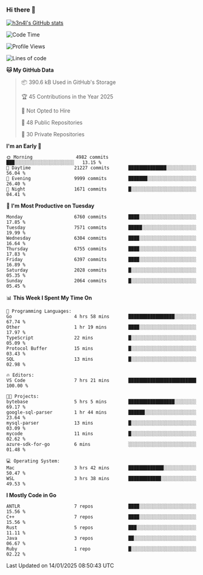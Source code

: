 ### Hi there 👋

[![h3n4l's GitHub stats](https://github-readme-stats.vercel.app/api?username=h3n4l&count_private=true&show_icons=true&theme=radical)](https://github.com/h3n4l/github-readme-stats)

<!--START_SECTION:waka-->
![Code Time](http://img.shields.io/badge/Code%20Time-2%2C048%20hrs%2042%20mins-blue)

![Profile Views](http://img.shields.io/badge/Profile%20Views-0-blue)

![Lines of code](https://img.shields.io/badge/From%20Hello%20World%20I%27ve%20Written-15.3%20million%20lines%20of%20code-blue)

**🐱 My GitHub Data** 

> 📦 390.6 kB Used in GitHub's Storage 
 > 
> 🏆 45 Contributions in the Year 2025
 > 
> 🚫 Not Opted to Hire
 > 
> 📜 48 Public Repositories 
 > 
> 🔑 30 Private Repositories 
 > 
**I'm an Early 🐤** 

```text
🌞 Morning                4982 commits        ███░░░░░░░░░░░░░░░░░░░░░░   13.15 % 
🌆 Daytime                21227 commits       ██████████████░░░░░░░░░░░   56.04 % 
🌃 Evening                9999 commits        ███████░░░░░░░░░░░░░░░░░░   26.40 % 
🌙 Night                  1671 commits        █░░░░░░░░░░░░░░░░░░░░░░░░   04.41 % 
```
📅 **I'm Most Productive on Tuesday** 

```text
Monday                   6760 commits        ████░░░░░░░░░░░░░░░░░░░░░   17.85 % 
Tuesday                  7571 commits        █████░░░░░░░░░░░░░░░░░░░░   19.99 % 
Wednesday                6304 commits        ████░░░░░░░░░░░░░░░░░░░░░   16.64 % 
Thursday                 6755 commits        ████░░░░░░░░░░░░░░░░░░░░░   17.83 % 
Friday                   6397 commits        ████░░░░░░░░░░░░░░░░░░░░░   16.89 % 
Saturday                 2028 commits        █░░░░░░░░░░░░░░░░░░░░░░░░   05.35 % 
Sunday                   2064 commits        █░░░░░░░░░░░░░░░░░░░░░░░░   05.45 % 
```


📊 **This Week I Spent My Time On** 

```text
💬 Programming Languages: 
Go                       4 hrs 58 mins       █████████████████░░░░░░░░   67.74 % 
Other                    1 hr 19 mins        ████░░░░░░░░░░░░░░░░░░░░░   17.97 % 
TypeScript               22 mins             █░░░░░░░░░░░░░░░░░░░░░░░░   05.09 % 
Protocol Buffer          15 mins             █░░░░░░░░░░░░░░░░░░░░░░░░   03.43 % 
SQL                      13 mins             █░░░░░░░░░░░░░░░░░░░░░░░░   02.98 % 

🔥 Editors: 
VS Code                  7 hrs 21 mins       █████████████████████████   100.00 % 

🐱‍💻 Projects: 
bytebase                 5 hrs 5 mins        █████████████████░░░░░░░░   69.17 % 
google-sql-parser        1 hr 44 mins        ██████░░░░░░░░░░░░░░░░░░░   23.64 % 
mysql-parser             13 mins             █░░░░░░░░░░░░░░░░░░░░░░░░   03.09 % 
mycode                   11 mins             █░░░░░░░░░░░░░░░░░░░░░░░░   02.62 % 
azure-sdk-for-go         6 mins              ░░░░░░░░░░░░░░░░░░░░░░░░░   01.48 % 

💻 Operating System: 
Mac                      3 hrs 42 mins       █████████████░░░░░░░░░░░░   50.47 % 
WSL                      3 hrs 38 mins       ████████████░░░░░░░░░░░░░   49.53 % 
```

**I Mostly Code in Go** 

```text
ANTLR                    7 repos             ████░░░░░░░░░░░░░░░░░░░░░   15.56 % 
C++                      7 repos             ████░░░░░░░░░░░░░░░░░░░░░   15.56 % 
Rust                     5 repos             ███░░░░░░░░░░░░░░░░░░░░░░   11.11 % 
Java                     3 repos             ██░░░░░░░░░░░░░░░░░░░░░░░   06.67 % 
Ruby                     1 repo              █░░░░░░░░░░░░░░░░░░░░░░░░   02.22 % 
```




 Last Updated on 14/01/2025 08:50:43 UTC
<!--END_SECTION:waka-->

